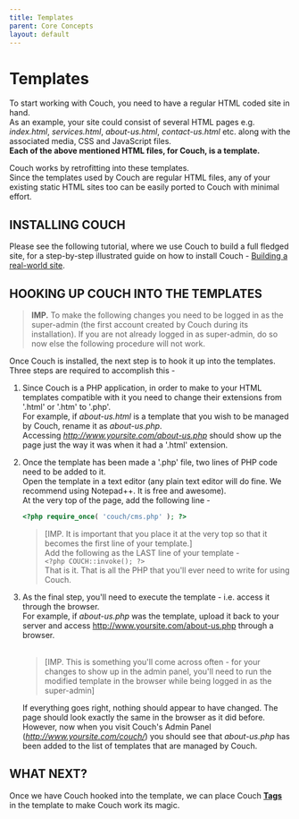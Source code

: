 ```yaml
---
title: Templates
parent: Core Concepts
layout: default
---
```


# Templates

To start working with Couch, you need to have a regular HTML coded site in hand.<br/>
As an example, your site could consist of several HTML pages e.g. _index.html_, _services.html_, _about-us.html_, _contact-us.html_ etc. along with the associated media, CSS and JavaScript files.<br/>
**Each of the above mentioned HTML files, for Couch, is a template.**

Couch works by retrofitting into these templates.<br/>
Since the templates used by Couch are regular HTML files, any of your existing static HTML sites too can be easily ported to Couch with minimal effort.

## INSTALLING COUCH

Please see the following tutorial, where we use Couch to build a full fledged site, for a step-by-step illustrated guide on how to install Couch - [Building a real-world site](../tutorials/portfolio-site/building-a-real-world-site.html).

## HOOKING UP COUCH INTO THE TEMPLATES

> **IMP.** To make the following changes you need to be logged in as the super-admin (the first account created by Couch during its installation). If you are not already logged in as super-admin, do so now else the following procedure will not work.</p>

Once Couch is installed, the next step is to hook it up into the templates.<br/>
Three steps are required to accomplish this -

1. Since Couch is a PHP application, in order to make to your HTML templates compatible with it you need to change their extensions from '.html' or '.htm' to '.php'.<br/>
    For example, if _about-us.html_ is a template that you wish to be managed by Couch, rename it as _about-us.php_.<br/>
    Accessing _<http://www.yoursite.com/about-us.php>_ should show up the page just the way it was when it had a '.html' extension.
2. Once the template has been made a '.php' file, two lines of PHP code need to be added to it.<br/>
    Open the template in a text editor (any plain text editor will do fine. We recommend using Notepad++. It is free and awesome).<br/>
    At the very top of the page, add the following line -<br/>

    ```php
    <?php require_once( 'couch/cms.php' ); ?>
    ```

    > [IMP. It is important that you place it at the very top so that it becomes the first line of your template.]<br>
    > Add the following as the LAST line of your template -<br/>
    ```<?php COUCH::invoke(); ?>```<br>
    That is it. That is all the PHP that you'll ever need to write for using Couch.
3. As the final step, you'll need to execute the template - i.e. access it through the browser.<br/>
    For example, if _about-us.php_ was the template, upload it back to your server and access <http://www.yoursite.com/about-us.php> through a browser.<br/>
    <br/>
    > [IMP. This is something you'll come across often - for your changes to show up in the admin panel, you'll need to run the modified template in the browser while being logged in as the super-admin]

    If everything goes right, nothing should appear to have changed. The page should look exactly the same in the browser as it did before. However, now when you visit Couch's Admin Panel (_<http://www.yoursite.com/couch/>_) you should see that _about-us.php_ has been added to the list of templates that are managed by Couch.

## WHAT NEXT?

Once we have Couch hooked into the template, we can place Couch [**Tags**](./tags.html) in the template to make Couch work its magic.
